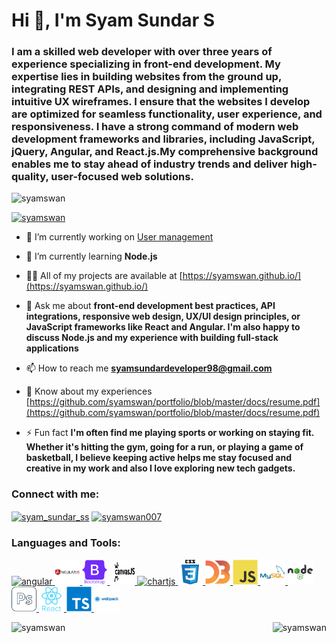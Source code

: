 <h1 align="left">Hi 👋, I'm Syam Sundar S</h1>
<h3 align="left">I am a skilled web developer with over three years of experience specializing in front-end development. My expertise lies in building websites from the ground up, integrating REST APIs, and designing and implementing intuitive UX wireframes. I ensure that the websites I develop are optimized for seamless functionality, user experience, and responsiveness. I have a strong command of modern web development frameworks and libraries, including JavaScript, jQuery, Angular, and React.js.My comprehensive background enables me to stay ahead of industry trends and deliver high-quality, user-focused web solutions.</h3>

<p align="left"> <img src="https://komarev.com/ghpvc/?username=syamswan&label=Profile%20views&color=0e75b6&style=flat" alt="syamswan" /> </p>

<p align="left"> <a href="https://github.com/ryo-ma/github-profile-trophy"><img src="https://github-profile-trophy.vercel.app/?username=syamswan" alt="syamswan" /></a> </p>

- 🔭 I’m currently working on [User management](https://github.com/syamswan/User-Management)

- 🌱 I’m currently learning **Node.js**

- 👨‍💻 All of my projects are available at [https://syamswan.github.io/](https://syamswan.github.io/)

- 💬 Ask me about **front-end development best practices, API integrations, responsive web design, UX/UI design principles, or JavaScript frameworks like React and Angular. I'm also happy to discuss Node.js and my experience with building full-stack applications**

- 📫 How to reach me **syamsundardeveloper98@gmail.com**

- 📄 Know about my experiences [https://github.com/syamswan/portfolio/blob/master/docs/resume.pdf](https://github.com/syamswan/portfolio/blob/master/docs/resume.pdf)

- ⚡ Fun fact **I'm often find me playing sports or working on staying fit. Whether it's hitting the gym, going for a run, or playing a game of basketball, I believe keeping active helps me stay focused and creative in my work and also I love exploring new tech gadgets.**

<h3 align="left">Connect with me:</h3>
<p align="left">
<a href="https://twitter.com/syam_sundar_ss" target="blank"><img align="center" src="https://raw.githubusercontent.com/rahuldkjain/github-profile-readme-generator/master/src/images/icons/Social/twitter.svg" alt="syam_sundar_ss" height="30" width="40" /></a>
<a href="https://www.leetcode.com/syamswan007" target="blank"><img align="center" src="https://raw.githubusercontent.com/rahuldkjain/github-profile-readme-generator/master/src/images/icons/Social/leet-code.svg" alt="syamswan007" height="30" width="40" /></a>
</p>

<h3 align="left">Languages and Tools:</h3>
<p align="left"> <a href="https://angular.io" target="_blank" rel="noreferrer"> <img src="https://angular.io/assets/images/logos/angular/angular.svg" alt="angular" width="40" height="40"/> </a> <a href="https://angular.io" target="_blank" rel="noreferrer"> <img src="https://raw.githubusercontent.com/devicons/devicon/master/icons/angularjs/angularjs-original-wordmark.svg" alt="angularjs" width="40" height="40"/> </a> <a href="https://getbootstrap.com" target="_blank" rel="noreferrer"> <img src="https://raw.githubusercontent.com/devicons/devicon/master/icons/bootstrap/bootstrap-plain-wordmark.svg" alt="bootstrap" width="40" height="40"/> </a> <a href="https://canvasjs.com" target="_blank" rel="noreferrer"> <img src="https://raw.githubusercontent.com/Hardik0307/Hardik0307/master/assets/canvasjs-charts.svg" alt="canvasjs" width="40" height="40"/> </a> <a href="https://www.chartjs.org" target="_blank" rel="noreferrer"> <img src="https://www.chartjs.org/media/logo-title.svg" alt="chartjs" width="40" height="40"/> </a> <a href="https://www.w3schools.com/css/" target="_blank" rel="noreferrer"> <img src="https://raw.githubusercontent.com/devicons/devicon/master/icons/css3/css3-original-wordmark.svg" alt="css3" width="40" height="40"/> </a> <a href="https://d3js.org/" target="_blank" rel="noreferrer"> <img src="https://raw.githubusercontent.com/devicons/devicon/master/icons/d3js/d3js-original.svg" alt="d3js" width="40" height="40"/> </a> <a href="https://developer.mozilla.org/en-US/docs/Web/JavaScript" target="_blank" rel="noreferrer"> <img src="https://raw.githubusercontent.com/devicons/devicon/master/icons/javascript/javascript-original.svg" alt="javascript" width="40" height="40"/> </a> <a href="https://www.mysql.com/" target="_blank" rel="noreferrer"> <img src="https://raw.githubusercontent.com/devicons/devicon/master/icons/mysql/mysql-original-wordmark.svg" alt="mysql" width="40" height="40"/> </a> <a href="https://nodejs.org" target="_blank" rel="noreferrer"> <img src="https://raw.githubusercontent.com/devicons/devicon/master/icons/nodejs/nodejs-original-wordmark.svg" alt="nodejs" width="40" height="40"/> </a> <a href="https://www.photoshop.com/en" target="_blank" rel="noreferrer"> <img src="https://raw.githubusercontent.com/devicons/devicon/master/icons/photoshop/photoshop-line.svg" alt="photoshop" width="40" height="40"/> </a> <a href="https://reactjs.org/" target="_blank" rel="noreferrer"> <img src="https://raw.githubusercontent.com/devicons/devicon/master/icons/react/react-original-wordmark.svg" alt="react" width="40" height="40"/> </a> <a href="https://www.typescriptlang.org/" target="_blank" rel="noreferrer"> <img src="https://raw.githubusercontent.com/devicons/devicon/master/icons/typescript/typescript-original.svg" alt="typescript" width="40" height="40"/> </a> <a href="https://webpack.js.org" target="_blank" rel="noreferrer"> <img src="https://raw.githubusercontent.com/devicons/devicon/d00d0969292a6569d45b06d3f350f463a0107b0d/icons/webpack/webpack-original-wordmark.svg" alt="webpack" width="40" height="40"/> </a> </p>

<p><img align="left" src="https://github-readme-stats.vercel.app/api/top-langs?username=syamswan&show_icons=true&locale=en&layout=compact" alt="syamswan" /></p>

<p>&nbsp;<img align="right" src="https://github-readme-stats.vercel.app/api?username=syamswan&show_icons=true&locale=en" alt="syamswan" /></p>
